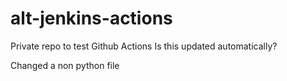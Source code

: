 # alt-jenkins-actions

Private repo to test Github Actions
Is this updated automatically?

Changed a non python file
